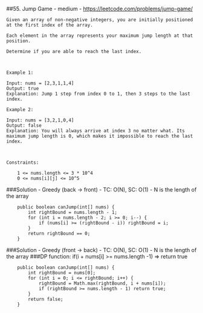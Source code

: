 ##55. Jump Game - medium - https://leetcode.com/problems/jump-game/
```
Given an array of non-negative integers, you are initially positioned at the first index of the array.

Each element in the array represents your maximum jump length at that position.

Determine if you are able to reach the last index.

 

Example 1:

Input: nums = [2,3,1,1,4]
Output: true
Explanation: Jump 1 step from index 0 to 1, then 3 steps to the last index.

Example 2:

Input: nums = [3,2,1,0,4]
Output: false
Explanation: You will always arrive at index 3 no matter what. Its maximum jump length is 0, which makes it impossible to reach the last index.

 

Constraints:

    1 <= nums.length <= 3 * 10^4
    0 <= nums[i][j] <= 10^5
```
###Solution - Greedy (back -> front) - TC: O(N), SC: O(1) - N is the length of the array
```
    public boolean canJump(int[] nums) {
        int rightBound = nums.length - 1;
        for (int i = nums.length - 2; i >= 0; i--) {
            if (nums[i] >= (rightBound - i)) rightBound = i;
        }
        return rightBound == 0;
    }
```
###Solution - Greedy (front -> back) - TC: O(N), SC: O(1) - N is the length of the array
###DP function: if(i + nums[i] >= nums.length -1) => return true
```
    public boolean canJump(int[] nums) {
        int rightBound = nums[0];
        for (int i = 0; i <= rightBound; i++) {
            rightBound = Math.max(rightBound, i + nums[i]);
            if (rightBound >= nums.length - 1) return true;
        }
        return false;
    }
```